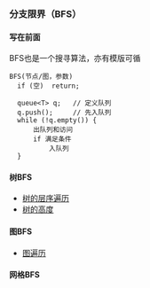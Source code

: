 ### 分支限界（BFS）

#### 写在前面

BFS也是一个搜寻算法，亦有模版可循

```
BFS(节点/图，参数)
  if (空)  return;
  
  queue<T> q;   // 定义队列
  q.push();     // 先入队列
  while (!q.empty()) {
      出队列和访问
      if 满足条件
          入队列
  }
```

#### 树BFS

- [树的层序遍历](./tree_bfs.cpp)
- [树的高度](./tree_bfs.cpp)

#### 图BFS

- [图遍历](./graph_bfs.cpp)

#### 网格BFS
